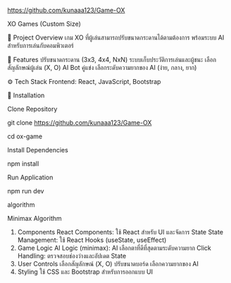 https://github.com/kunaaa123/Game-OX

XO Games (Custom Size)

📌 Project Overview
เกม XO ที่ผู้เล่นสามารถปรับขนาดกระดานได้ตามต้องการ พร้อมระบบ AI สำหรับการเล่นกับคอมพิวเตอร์

🚀 Features
ปรับขนาดกระดาน (3x3, 4x4, NxN)
ระบบเก็บประวัติการเล่นและผู้ชนะ
เลือกสัญลักษณ์ผู้เล่น (X, O)
AI Bot คู่แข่ง
เลือกระดับความยากของ AI (ง่าย, กลาง, ยาก)

⚙️ Tech Stack
Frontend: React, JavaScript, Bootstrap

🔧 Installation

Clone Repository

git clone https://github.com/kunaaa123/Game-OX

cd ox-game

Install Dependencies

npm install

Run Application

npm run dev

algorithm

Minimax Algorithm

1. Components
   React Components: ใช้ React สำหรับ UI และจัดการ State
   State Management: ใช้ React Hooks (useState, useEffect)
2. Game Logic
   AI Logic (minimax): AI เลือกตาที่ดีที่สุดตามระดับความยาก
   Click Handling: ตรวจสอบช่องว่างและอัปเดต State
3. User Controls
   เลือกสัญลักษณ์ (X, O)
   ปรับขนาดบอร์ด
   เลือกความยากของ AI
4. Styling
   ใช้ CSS และ Bootstrap สำหรับการออกแบบ UI
